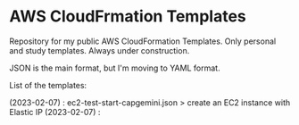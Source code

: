 # AWS CloudFrmation Templates

Repository for my public AWS CloudFormation Templates.
Only personal and study templates.
Always under construction.

JSON is the main format, but I'm moving to YAML format.

List of the templates:

(2023-02-07) : ec2-test-start-capgemini.json > create an EC2 instance with Elastic IP
(2023-02-07) : 
